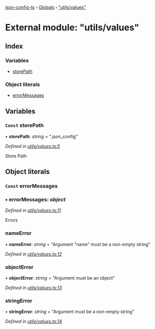 [json-config-ts](../README.md) › [Globals](../globals.md) › ["utils/values"](_utils_values_.md)

# External module: "utils/values"

## Index

### Variables

* [storePath](_utils_values_.md#const-storepath)

### Object literals

* [errorMessages](_utils_values_.md#const-errormessages)

## Variables

### `Const` storePath

• **storePath**: *string* = ".json_config"

*Defined in [utils/values.ts:5](https://github.com/edmundpf/json-config-ts/blob/b8d8c4f/src/utils/values.ts#L5)*

Store Path

## Object literals

### `Const` errorMessages

### ▪ **errorMessages**: *object*

*Defined in [utils/values.ts:11](https://github.com/edmundpf/json-config-ts/blob/b8d8c4f/src/utils/values.ts#L11)*

Errors

###  nameError

• **nameError**: *string* = "Argument "name" must be a non-empty string"

*Defined in [utils/values.ts:12](https://github.com/edmundpf/json-config-ts/blob/b8d8c4f/src/utils/values.ts#L12)*

###  objectError

• **objectError**: *string* = "Argument must be an object"

*Defined in [utils/values.ts:13](https://github.com/edmundpf/json-config-ts/blob/b8d8c4f/src/utils/values.ts#L13)*

###  stringError

• **stringError**: *string* = "Argument must be a non-empty string"

*Defined in [utils/values.ts:14](https://github.com/edmundpf/json-config-ts/blob/b8d8c4f/src/utils/values.ts#L14)*
